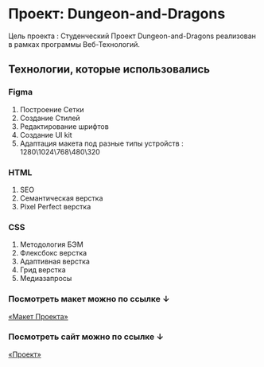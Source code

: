 # Проект: Dungeon-and-Dragons

Цель проекта : Студенческий Проект Dungeon-and-Dragons реализован в рамках программы Веб-Технологий.

## Технологии, которые использовались

### Figma

1. Построение Сетки
2. Создание Стилей
3. Редактирование шрифтов
4. Создание UI kit
5. Адаптация макета под разные типы устройств : 1280\1024\768\480\320

### HTML

1. SEO
2. Семантическая верстка
3. Pixel Perfect верстка

### CSS

1. Методология БЭМ
2. Флексбокс верстка
3. Адаптивная верстка
4. Грид верстка
5. Медиазапросы

### Посмотреть макет можно по ссылке ↓

[«Макет Проекта»](https://www.figma.com/file/Xj9haMLRXN8JHXgMIewWdQ/Poritualim-(Copy)?node-id=20%3A765&t=1xhGoEm9m3YGqFSw-0)


### Посмотреть сайт можно по ссылке ↓

[«Проект»]()
